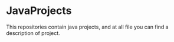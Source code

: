 # JavaProjects
This repositories contain java projects, and at all file you can find a description of project.
